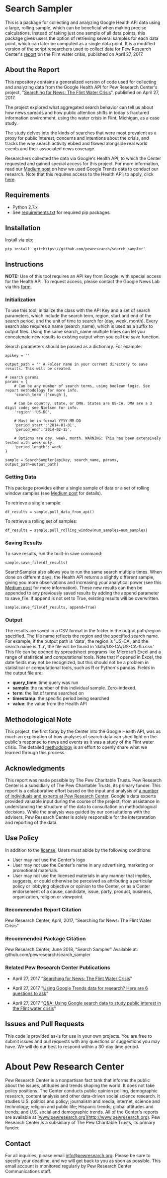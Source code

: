 # Search Sampler

This is a package for collecting and analyzing Google Health API data using a large, rolling sample, which can be beneficial when making precise calculations. Instead of taking just one sample of all data points, this package gives users the option of retrieving several samples for each data point, which can later be computed as a single data point. It is a modified version of the script researchers used to collect data for Pew Research Center's [report](http://www.journalism.org/essay/searching-for-news/) on the Flint water crisis, published on April 27, 2017.

## About the Report

This repository contains a generalized version of code used for collecting and analyzing data from the Google Health API for Pew Research Center's project, "[Searching for News: The Flint Water Crisis](http://www.journalism.org/essay/searching-for-news/)", published on April 27, 2017.

The project explored what aggregated search behavior can tell us about how news spreads and how public attention shifts in today's fractured information environment, using the water crisis in Flint, Michigan, as a case study.

The study delves into the kinds of searches that were most prevalent as a proxy for public interest, concerns and intentions about the crisis, and tracks the way search activity ebbed and flowed alongside real world events and their associated news coverage.

Researchers collected the data via Google's Health API, to which the Center requested and gained special access for this project. For more information, read our [Medium post](https://medium.com/@pewresearch/using-google-trends-data-for-research-here-are-6-questions-to-ask-a7097f5fb526) on how we used Google Trends data to conduct our research. Note that this requires access to the Health API; to apply, click [here](https://docs.google.com/forms/d/e/1FAIpQLSdZbYbCeULxWAFHsMRgKQ6Q1aFvOwLauVF8kuk5W_HOTrSq2A/viewform?visit_id=1-636281495024829628-2992692443&amp;rd=1).

## Requirements

- Python 2.7.x
- See [requirements.txt](/requirements.txt) for required pip packages.

## Installation

Install via pip:

    pip install 'git+https://github.com/pewresearch/search_sampler'

## Instructions

**NOTE:** Use of this tool requires an API key from Google, with special access for the Health API. To request access, please contact the Google News Lab via this [form](https://docs.google.com/forms/d/e/1FAIpQLSdZbYbCeULxWAFHsMRgKQ6Q1aFvOwLauVF8kuk5W_HOTrSq2A/viewform?visit_id=1-636281495024829628-2992692443&amp;rd=1).

### Initialization

To use this tool, initialize the class with the API Key and a set of search parameters, which include the search term, region, start and end of the search period, and the unit of time to search for (day, week, month). Every search also requires a name (search_name), which is used as a suffix to output files. Using the same search_name multiple times can let you concatenate new results to existing output when you call the save function.

Search parameters should be passed as a dictionary. For example:

    apikey = ''

    output_path = '' # Folder name in your current directory to save results. This will be created.

    # search params
    params = {
        # Can be any number of search terms, using boolean logic. See report methodology for more info.
        'search_term':['cough'],

        # Can be country, state, or DMA. States are US-CA. DMA are a 3 digit code; see Nielsen for info.
        'region':'US-DC',

        # Must be in format YYYY-MM-DD
        'period_start':'2014-01-01',
        'period_end':'2014-02-15',

        # Options are day, week, month. WARNING: This has been extensively tested with week only.
        'period_length':'week'
    }

    sample = SearchSampler(apikey, search_name, params, output_path=output_path)

### Getting Data

This package provides either a single sample of data or a set of rolling window samples (see [Medium post](https://medium.com/@pewresearch/using-google-trends-data-for-research-here-are-6-questions-to-ask-a7097f5fb526) for details).

To retrieve a single sample:

    df_results = sample.pull_data_from_api()

To retrieve a rolling set of samples:

    df_results = sample.pull_rolling_window(num_samples=num_samples)

### Saving Results

To save results, run the built-in save command:

    sample.save_file(df_results)

SearchSampler also allows you to run the same search multiple times. When done on different days, the Health API returns a slightly different sample, giving you more observations and increasing your analytical power (see this [Medium post](https://medium.com/@pewresearch/using-google-trends-data-for-research-here-are-6-questions-to-ask-a7097f5fb526) for more information). These new results can then be appended to any previously saved results by adding the append parameter to save\_file. If append is not set to True, existing results will be overwritten.

    sample.save_file(df_results, append=True)

### Output

The results are saved in a CSV format in the folder in the output path/region specified. The file name reflects the region and the specified search name. For example, if the output path is 'data', the region is 'US-CA', and the search name is 'flu', the file will be found in 'data/US-CA/US-CA-flu.csv.' This file can be opened by spreadsheet programs like Microsoft Excel and a range of statistical and computational tools. Note that if opened in Excel, the date fields may not be recognized, but this should not be a problem in statistical or computational tools, such as R or Python's pandas. Fields in the output file are:

- **query_time**: time query was run
- **sample**: the number of this individual sample. Zero-indexed.
- **term**: the list of terms searched on
- **timestamp**: the specific period being searched
- **value**: the value from the Health API

## Methodological Note

This project, the first foray by the Center into the Google Health API, was as much an exploration of how analyses of search data can shed light on the public's response to news and events as it was a study of the Flint water crisis. The detailed [methodology](http://www.journalism.org/2017/04/27/google-flint-methodology/) is an effort to openly share what we learned through this process.

## Acknowledgments

This report was made possible by The Pew Charitable Trusts. Pew Research Center is a subsidiary of The Pew Charitable Trusts, its primary funder. This report is a collaborative effort based on the input and analysis of [a number of individuals and experts at Pew Research Center](http://www.journalism.org/2017/04/27/google-flint-acknowledgments/). Google's data experts provided valuable input during the course of the project, from assistance in understanding the structure of the data to consultation on methodological decisions. While the analysis was guided by our consultations with the advisers, Pew Research Center is solely responsible for the interpretation and reporting of the data.

## Use Policy

In addition to the [license](/LICENSE), Users must abide by the following conditions:

- User may not use the Center's logo
- User may not use the Center's name in any advertising, marketing or promotional materials.
- User may not use the licensed materials in any manner that implies, suggests, or could otherwise be perceived as attributing a particular policy or lobbying objective or opinion to the Center, or as a Center endorsement of a cause, candidate, issue, party, product, business, organization, religion or viewpoint.

### Recommended Report Citation

Pew Research Center, April, 2017, "Searching for News: The Flint Water Crisis"
 
### Recommended Package Citation

Pew Research Center, June 2018, "Search Sampler" Available at: github.com/pewresearch/search_sampler

### Related Pew Research Center Publications

- April 27, 2017  "[Searching for News: The Flint Water Crisis](http://www.journalism.org/essay/searching-for-news/)"

- April 27, 2017  "[Using Google Trends data for research? Here are 6 questions to ask](https://medium.com/@pewresearch/using-google-trends-data-for-research-here-are-6-questions-to-ask-a7097f5fb526)"

- April 27, 2017  "[Q&A: Using Google search data to study public interest in the Flint water crisis](http://www.pewresearch.org/fact-tank/2017/04/27/flint-water-crisis-study-qa/)"

## Issues and Pull Requests

This code is provided as-is for use in your own projects.  You are free to submit issues and pull requests with any questions or suggestions you may have. We will do our best to respond within a 30-day time period.

# About Pew Research Center

Pew Research Center is a nonpartisan fact tank that informs the public about the issues, attitudes and trends shaping the world. It does not take policy positions. The Center conducts public opinion polling, demographic research, content analysis and other data-driven social science research. It studies U.S. politics and policy; journalism and media; internet, science and technology; religion and public life; Hispanic trends; global attitudes and trends; and U.S. social and demographic trends. All of the Center's reports are available at [www.pewresearch.org](http://www.pewresearch.org). Pew Research Center is a subsidiary of The Pew Charitable Trusts, its primary funder.

## Contact

For all inquiries, please email info@pewresearch.org. Please be sure to specify your deadline, and we will get back to you as soon as possible. This email account is monitored regularly by Pew Research Center Communications staff.
